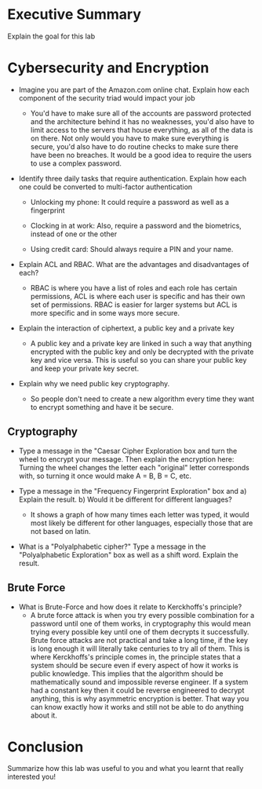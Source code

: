 # Executive Summary
Explain the goal for this lab

# Cybersecurity and Encryption

* Imagine you are part of the Amazon.com online chat. Explain how each component of the security triad would impact your job
    * You'd have to make sure all of the accounts are password protected and the architecture behind it has no weaknesses, you'd also have to limit access to the servers that house everything, as all of the data is on there. Not only would you have to make sure everything is secure, you'd also have to do routine checks to make sure there have been no breaches. It would be a good idea to require the users to use a complex password.
* Identify three daily tasks that require authentication. Explain how each one could be converted to multi-factor authentication
   * Unlocking my phone: It could require a password as well as a fingerprint
   
   * Clocking in at work: Also, require a password and the biometrics, instead of one or the other
   
   * Using credit card: Should always require a PIN and your name.
   
* Explain ACL and RBAC. What are the advantages and disadvantages of each?
   * RBAC is where you have a list of roles and each role has certain permissions, ACL is where each user is specific and has their own set of permissions.
   RBAC is easier for larger systems but ACL is more specific and in some ways more secure.
* Explain the interaction of ciphertext, a public key and a private key
   * A public key and a private key are linked in such a way that anything encrypted with the public key and only be decrypted with the private key and vice versa. 
   This is useful so you can share your public key and keep your private key secret. 
* Explain why we need public key cryptography.
   * So people don't need to create a new algorithm every time they want to encrypt something and have it be secure.

## Cryptography
* Type a message in the "Caesar Cipher Exploration box and turn the wheel to encrypt your message.
Then explain the encryption here: Turning the wheel changes the letter each "original" letter corresponds  with, so turning it once would make A = B, B = C, etc.

* Type a message in the "Frequency Fingerprint Exploration" box and a) Explain the result.
b) Would it be different for different languages? 
   * It shows a graph of how many times each letter was typed, it would most likely be different for other languages, especially those that are not based on latin.

* What is a "Polyalphabetic cipher?"
Type a message in the "Polyalphabetic Exploration" box as well as a shift word.
Explain the result.

## Brute Force
* What is Brute-Force and how does it relate to Kerckhoffs's principle?
    * A brute force attack is when you try every possible combination for a password until one of them works, in cryptography this would mean trying every possible key until one of them decrypts it successfully. Brute force attacks are not practical and take a long time, if the key is long enough it will literally take centuries to try all of them. This is where Kerckhoffs's principle comes in, the principle states that a system should be secure even if every aspect of how it works is public knowledge. This implies that the algorithm should be mathematically sound and impossible reverse engineer. If a system had a constant key then it could be reverse engineered to decrypt anything, this is why asymmetric encryption is better. That way you can know exactly how it works and still not be able to do anything about it. 

# Conclusion
Summarize how this lab was useful to you and what you learnt that really interested you!
